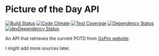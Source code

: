 # Picture of the Day API

[![Build Status](https://travis-ci.org/kahluagenie/potd-api.svg?branch=master)](https://travis-ci.org/kahluagenie/potd-api)
[![Code Climate](https://codeclimate.com/github/kahluagenie/potd-api/badges/gpa.svg)](https://codeclimate.com/github/kahluagenie/potd-api)
[![Test Coverage](https://codeclimate.com/github/kahluagenie/potd-api/badges/coverage.svg)](https://codeclimate.com/github/kahluagenie/potd-api)
[![Dependency Status](https://david-dm.org/kahluagenie/potd-api.svg)](https://david-dm.org/kahluagenie/potd-api)
[![devDependency Status](https://david-dm.org/kahluagenie/potd-api/dev-status.svg)](https://david-dm.org/kahluagenie/potd-api#info=devDependencies)

An API that retrieves the current POTD from [GoPro website](https://gopro.com/channel/photo-of-the-day).

I might add more sources later.
